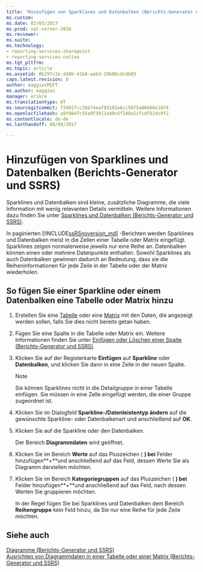 ```yaml
---
title: "Hinzufügen von Sparklines und Datenbalken (Berichts-Generator und SSRS) | Microsoft Docs"
ms.custom: 
ms.date: 03/03/2017
ms.prod: sql-server-2016
ms.reviewer: 
ms.suite: 
ms.technology:
- reporting-services-sharepoint
- reporting-services-native
ms.tgt_pltfrm: 
ms.topic: article
ms.assetid: 0b297c2e-d48b-41b0-aabd-29680cdcdb05
caps.latest.revision: 8
author: maggiesMSFT
ms.author: maggies
manager: erikre
ms.translationtype: HT
ms.sourcegitcommit: f3481fcc2bb74eaf93182e6cc58f5a06666e10f4
ms.openlocfilehash: a9f084fc55a0f3011a40c6f2d8a2cfcdf61dc9f2
ms.contentlocale: de-de
ms.lasthandoff: 08/09/2017

---
```

# <a name="add-sparklines-and-data-bars-report-builder-and-ssrs"></a>Hinzufügen von Sparklines und Datenbalken (Berichts-Generator und SSRS)
  Sparklines und Datenbalken sind kleine, zusätzliche Diagramme, die viele Information mit wenig relevanten Details vermitteln. Weitere Informationen dazu finden Sie unter [Sparklines und Datenbalken &#40;Berichts-Generator und SSRS&#41;](../../reporting-services/report-design/sparklines-and-data-bars-report-builder-and-ssrs.md).  
  
 In paginierten [!INCLUDE[ssRSnoversion_md](../../includes/ssrsnoversion-md.md)] -Berichten werden Sparklines und Datenbalken meist in die Zellen einer Tabelle oder Matrix eingefügt. Sparklines zeigen normalerweise jeweils nur eine Reihe an. Datenbalken können einen oder mehrere Datenpunkte enthalten. Sowohl Sparklines als auch Datenbalken gewinnen dadurch an Bedeutung, dass sie die Reiheninformationen für jede Zeile in der Tabelle oder der Matrix wiederholen.  
  
## <a name="to-add-a-sparkline-or-data-bar-to-a-table-or-matrix"></a>So fügen Sie einer Sparkline oder einem Datenbalken eine Tabelle oder Matrix hinzu  
  
1.  Erstellen Sie eine [Tabelle](../../reporting-services/report-design/tables-report-builder-and-ssrs.md) oder eine [Matrix](../../reporting-services/report-design/create-a-matrix-report-builder-and-ssrs.md) mit den Daten, die angezeigt werden sollen, falls Sie dies nicht bereits getan haben.  
  
2.  Fügen Sie eine Spalte in die Tabelle oder Matrix ein. Weitere Informationen finden Sie unter [Einfügen oder Löschen einer Spalte &#40;Berichts-Generator und SSRS&#41;](../../reporting-services/report-design/insert-or-delete-a-column-report-builder-and-ssrs.md).  
  
3.  Klicken Sie auf der Registerkarte **Einfügen** auf **Sparkline** oder **Datenbalken**, und klicken Sie dann in eine Zelle in der neuen Spalte.  
  
    > [!NOTE]  
    >  Sie können Sparklines nicht in die Detailgruppe in einer Tabelle einfügen. Sie müssen in eine Zelle eingefügt werden, die einer Gruppe zugeordnet ist.  
  
4.  Klicken Sie im Dialogfeld **Sparkline-/Datenleistentyp ändern** auf die gewünschte Sparkline- oder Datenbalkenart und anschließend auf **OK**.  
  
5.  Klicken Sie auf die Sparkline oder den Datenbalken.  
  
     Der Bereich **Diagrammdaten** wird geöffnet.  
  
6.  Klicken Sie im Bereich **Werte** auf das Pluszeichen ( **) bei** Felder hinzufügen**+**und anschließend auf das Feld, dessen Werte Sie als Diagramm darstellen möchten.  
  
7.  Klicken Sie im Bereich **Kategoriegruppen** auf das Pluszeichen ( **) bei** Felder hinzufügen**+**und anschließend auf das Feld, nach dessen Werten Sie gruppieren möchten.  
  
     In der Regel fügen Sie bei Sparklines und Datenbalken dem Bereich **Reihengruppe** kein Feld hinzu, da Sie nur eine Reihe für jede Zeile möchten.  
  
## <a name="see-also"></a>Siehe auch  
 [Diagramme &#40;Berichts-Generator und SSRS&#41;](../../reporting-services/report-design/charts-report-builder-and-ssrs.md)   
 [Ausrichten von Diagrammdaten in einer Tabelle oder einer Matrix &#40;Berichts-Generator und SSRS&#41;](../../reporting-services/report-design/align-the-data-in-a-chart-in-a-table-or-matrix-report-builder-and-ssrs.md)  
  
  
